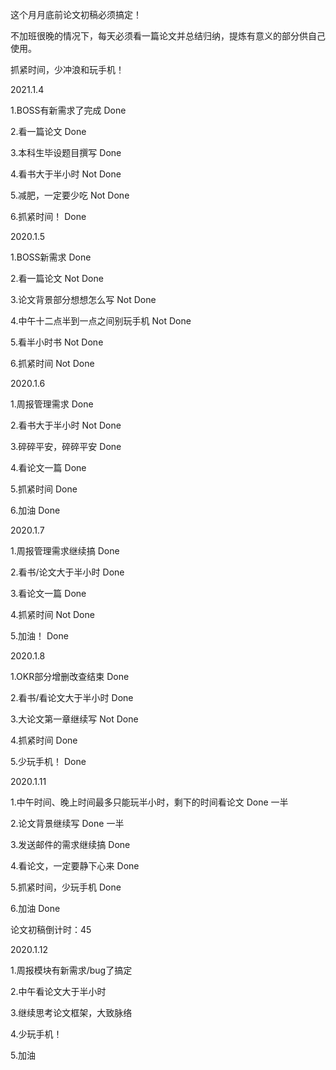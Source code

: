 这个月月底前论文初稿必须搞定！

不加班很晚的情况下，每天必须看一篇论文并总结归纳，提炼有意义的部分供自己使用。

抓紧时间，少冲浪和玩手机！

2021.1.4

1.BOSS有新需求了完成	Done

2.看一篇论文	Done

3.本科生毕设题目撰写	Done

4.看书大于半小时	Not Done

5.减肥，一定要少吃	Not Done

6.抓紧时间！	Done

2020.1.5

1.BOSS新需求	Done

2.看一篇论文	Not Done

3.论文背景部分想想怎么写	Not Done

4.中午十二点半到一点之间别玩手机	Not Done

5.看半小时书	Not Done

6.抓紧时间	Not Done

2020.1.6

1.周报管理需求	Done

2.看书大于半小时	Not Done

3.碎碎平安，碎碎平安	Done

4.看论文一篇	Done

5.抓紧时间	Done

6.加油	Done

2020.1.7

1.周报管理需求继续搞	Done

2.看书/论文大于半小时	Done

3.看论文一篇	Done

4.抓紧时间	Not Done

5.加油！	Done

2020.1.8

1.OKR部分增删改查结束	Done

2.看书/看论文大于半小时	Done

3.大论文第一章继续写	Not Done

4.抓紧时间	Done

5.少玩手机！	Done

2020.1.11

1.中午时间、晚上时间最多只能玩半小时，剩下的时间看论文	Done 一半

2.论文背景继续写	Done 一半

3.发送邮件的需求继续搞	Done

4.看论文，一定要静下心来	Done

5.抓紧时间，少玩手机	Done

6.加油	Done

论文初稿倒计时：45

2020.1.12

1.周报模块有新需求/bug了搞定

2.中午看论文大于半小时

3.继续思考论文框架，大致脉络

4.少玩手机！

5.加油